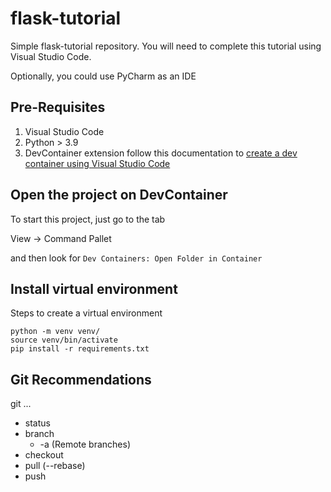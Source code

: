 # flask-tutorial
Simple flask-tutorial repository. You will need to complete this tutorial using Visual Studio Code.

Optionally, you could use PyCharm as an IDE

## Pre-Requisites 
1. Visual Studio Code
2. Python > 3.9
3. DevContainer extension follow this documentation to [create a dev container using Visual Studio Code](https://code.visualstudio.com/docs/devcontainers/create-dev-container)

## Open the project on DevContainer

To start this project, just go to the tab 

View -> Command Pallet 

and then look for `Dev Containers: Open Folder in Container`

## Install virtual environment

Steps to create a virtual environment
```
python -m venv venv/
source venv/bin/activate
pip install -r requirements.txt
```

## Git Recommendations
git ...
- status
- branch
    - -a (Remote branches)
- checkout
- pull (--rebase)
- push

